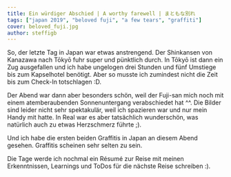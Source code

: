 ```yaml
---
title: Ein würdiger Abschied | A worthy farewell | まともな別れ
tags: ["japan 2019", "beloved fuji", "a few tears", "graffiti"]
cover: beloved_fuji.jpg
author: steffigb
---
```


So, der letzte Tag in Japan war etwas anstrengend. Der Shinkansen von Kanazawa nach Tōkyō fuhr super und pünktlich durch. In Tōkyō ist dann ein Zug ausgefallen und ich habe ungelogen drei Stunden und fünf Umstiege bis zum Kapselhotel benötigt. Aber so musste ich zumindest nicht die Zeit bis zum Check-In totschlagen :D.

Der Abend war dann aber besonders schön, weil der Fuji-san mich noch mit einem atemberaubenden Sonnenuntergang verabschiedet hat ^^. Die Bilder sind leider nicht sehr spektakulär, weil ich spazieren war und nur mein Handy mit hatte. In Real war es aber tatsächlich wunderschön, was natürlich auch zu etwas Herzschmerz führte ;). 

<re-img src="beloved_fuji.jpg" title="Beloved Fuji"></re-img>

<re-img src="tokyo_skyline.jpg" title="Tōkyō Skyline"></re-img>

Und ich habe die ersten beiden Graffitis in Japan an diesem Abend gesehen. Graffitis scheinen sehr selten zu sein.  

<re-img src="graffiti_one.jpg" title="Grafitti one"></re-img>

<re-img src="graffiti_two.jpg" title="Grafitti two"></re-img>

Die Tage werde ich nochmal ein Résumé zur Reise mit meinen Erkenntnissen, Learnings und ToDos für die nächste Reise schreiben :). 

